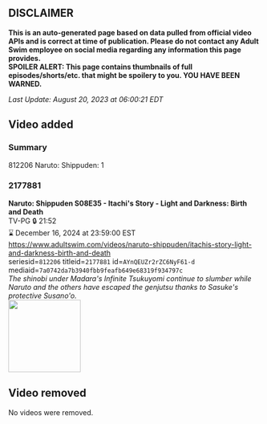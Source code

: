 ## DISCLAIMER
**This is an auto-generated page based on data pulled from official video APIs and is correct at time of publication. Please do not contact any Adult Swim employee on social media regarding any information this page provides.**  
**SPOILER ALERT: This page contains thumbnails of full episodes/shorts/etc. that might be spoilery to you. YOU HAVE BEEN WARNED.**  

_Last Update: August 20, 2023 at 06:00:21 EDT_
## Video added
### Summary
812206 Naruto: Shippuden: 1  
### 2177881
**Naruto: Shippuden S08E35 - Itachi's Story - Light and Darkness: Birth and Death**  
TV-PG 🔒 21:52  
⌛ December 16, 2024 at 23:59:00 EST  
https://www.adultswim.com/videos/naruto-shippuden/itachis-story-light-and-darkness-birth-and-death  
seriesid=`812206` titleid=`2177881` id=`AYnQEUZr2rZC6NyF61-d` mediaid=`7a0742da7b3940fbb9feafb649e68319f934797c`  
_The shinobi under Madara's Infinite Tsukuyomi continue to slumber while Naruto and the others have escaped the genjutsu thanks to Sasuke's protective Susano'o._  
<a href="https://media.cdn.adultswim.com/uploads/20230807/thumbnails/2_2387855316-ASGenericThumb.png"><img src="https://media.cdn.adultswim.com/uploads/20230807/thumbnails/2_2387855316-ASGenericThumb.png" height="144px" /></a>
## Video removed
No videos were removed.  
